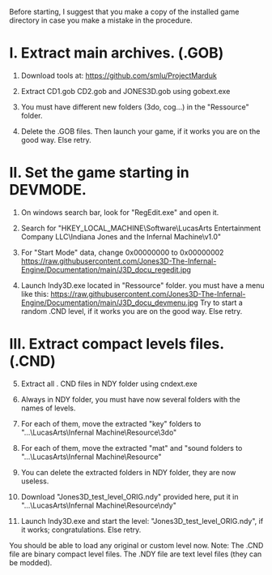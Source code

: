 Before starting, I suggest that you make a copy of the installed game directory in case you make a mistake in the procedure.


# I. Extract main archives. (.GOB)

1. Download tools at: https://github.com/smlu/ProjectMarduk

2. Extract CD1.gob CD2.gob and JONES3D.gob using gobext.exe

3. You must have different new folders (3do, cog...) in the "Ressource" folder.

4. Delete the .GOB files. Then launch your game, if it works you are on the good way. Else retry.

# II. Set the game starting in DEVMODE.

1. On windows search bar, look for "RegEdit.exe" and open it.

2. Search for "HKEY_LOCAL_MACHINE\Software\LucasArts Entertainment Company LLC\Indiana Jones and the Infernal Machine\v1.0"

3. For "Start Mode" data, change 0x00000000 to 0x00000002 https://raw.githubusercontent.com/Jones3D-The-Infernal-Engine/Documentation/main/J3D_docu_regedit.jpg

4. Launch Indy3D.exe located in "Ressource" folder. you must have a menu like this: https://raw.githubusercontent.com/Jones3D-The-Infernal-Engine/Documentation/main/J3D_docu_devmenu.jpg Try to start a random .CND level, if it works you are on the good way. Else retry.

# III. Extract compact levels files. (.CND)

5. Extract all . CND files in NDY folder using cndext.exe

6. Always in NDY folder, you must have now several folders with the names of levels.

7. For each of them, move the extracted "key" folders to "...\LucasArts\Infernal Machine\Resource\3do\"

8. For each of them, move the extracted "mat" and "sound folders to "...\LucasArts\Infernal Machine\Resource\"

9. You can delete the extracted folders in NDY folder, they are now useless.

10. Download "Jones3D_test_level_ORIG.ndy" provided here, put it in "...\LucasArts\Infernal Machine\Resource\ndy\"

11. Launch Indy3D.exe and start the level: "Jones3D_test_level_ORIG.ndy", if it works; congratulations. Else retry.


You should be able to load any original or custom level now. Note: The .CND file are binary compact level files. The .NDY file are text level files (they can be modded).
